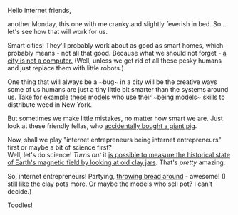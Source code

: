 Hello internet friends,

another Monday, this one with me cranky and slightly feverish in bed. So… let's see how that will work for us.

Smart cities! They'll probably work about as good as smart homes, which probably means - not all that good. Because what we should not forget - [a city is not a computer.](https://placesjournal.org/article/a-city-is-not-a-computer/) (Well, unless we get rid of all these pesky humans and just replace them with little robots.)

One thing that will always be a ~bug~ in a city will be the creative ways some of us humans are just a tiny little bit smarter than the systems around us. Take for example [these models](http://www.gq.com/story/green-angels-weed-delivery-models-new-york) who use their ~being models~ skills to distribute weed in New York.

But sometimes we make little mistakes, no matter how smart we are. Just look at these friendly fellas, who [accidentally bought a giant pig](https://www.theguardian.com/lifeandstyle/2017/feb/10/experience-i-accidentally-bought-a-giant-pig).

Now, shall we play "internet entrepreneurs being internet entrepreneurs" first or maybe a bit of science first?  
Well, let's do science! *Turns out* it [is possible to measure the historical state of Earth's magnetic field by looking at old clay jars](http://www.popsci.com/ancient-jars-hold-clues-about-intensity-earths-magnetic-field). That's *pretty* amazing. 

So, internet entrepreneurs! Partying, [throwing bread around](http://uk.businessinsider.com/how-fling-social-media-app-died-2016-11) - awesome! (I still like the clay pots more. Or maybe the models who sell pot? I can't decide.)

Toodles!